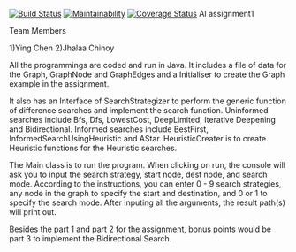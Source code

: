 [![Build Status](https://travis-ci.org/jhalaa/AI_Assignment1.svg?branch=master)](https://travis-ci.org/jhalaa/AI_Assignment1)
[![Maintainability](https://api.codeclimate.com/v1/badges/72af7ed4e1eb1b9dd0e7/maintainability)](https://codeclimate.com/github/jhalaa/AI_Assignment1/maintainability)
[![Coverage Status](https://coveralls.io/repos/github/jhalaa/AI_Assignment1/badge.svg?branch=master)](https://coveralls.io/github/jhalaa/AI_Assignment1?branch=master)
AI assignment1

Team Members

1)Ying Chen 2)Jhalaa Chinoy

All the programmings are coded and run in Java.
It includes a file of data for the Graph, GraphNode and GraphEdges 
and a Initialiser to create the Graph example in the assignment. 

It also has an Interface of SearchStrategizer to perform the generic 
function of difference searches and implement the search function.
Uninformed searches include Bfs, Dfs, LowestCost, DeepLimited, 
Iterative Deepening and Bidirectional. Informed searches include BestFirst, 
InformedSearchUsingHeuristic and AStar. HeuristicCreater is to create
Heuristic functions for the Heuristic searches.

The Main class is to run the program. When clicking on run, the console
will ask you to input the search strategy, start node, dest node, and
search mode. According to the instructions, you can enter 0 - 9 search
strategies, any node in the graph to specify the start and destination,
and 0 or 1 to specify the search mode. After inputing all the arguments,
the result path(s) will print out.

Besides the part 1 and part 2 for the assignment, bonus points would be
part 3 to implement the Bidirectional Search.